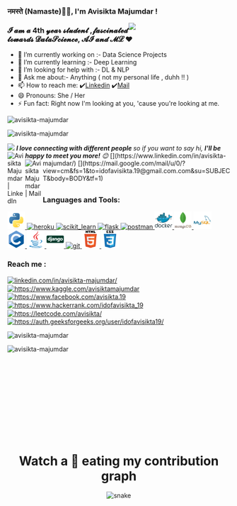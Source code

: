 ### नमस्ते (Namaste)🙏🏻, I'm Avisikta Majumdar [ ](https://i.pinimg.com/originals/bb/82/21/bb82217d6c6a89cad939f8c8567f6171.gif)!
<img align='right' src="https://media.giphy.com/media/M9gbBd9nbDrOTu1Mqx/giphy.gif" width="230">

### 𝓘 𝓪𝓶 𝓪 4th 𝔂𝓮𝓪𝓻 𝓼𝓽𝓾𝓭𝓮𝓷𝓽 ,𝓯𝓪𝓼𝓬𝓲𝓷𝓪𝓽𝓮𝓭 𝓽𝓸𝔀𝓪𝓻𝓭𝓼 𝓓𝓪𝓽𝓪𝓢𝓬𝓲𝓮𝓷𝓬𝓮, 𝓐𝓘 𝓪𝓷𝓭 𝓜𝓛 ❤️
<!--
**Avisikta-Majumdar/Avisikta-Majumdar** is a ✨ _special_ ✨ repository because its `README.md` (this file) appears on your GitHub profile.-->

- 🔭 I’m currently working on :- Data Science Projects
- 🌱 I’m currently learning :- Deep Learning
- 🤔 I’m looking for help with :- DL & NLP
- 💬 Ask me about:- Anything ( not my personal life , duhh !! )
- 📫 How to reach me:  ✔️[Linkedin](https://www.linkedin.com/in/avisikta-majumdar) ✔️[Mail](https://mail.google.com/mail/u/0/?view=cm&fs=1&to=idofavisikta.19@gmail.com.com&su=SUBJECT&body=BODY&tf=1)
- 😄 Pronouns: She / Her
- ⚡ Fun fact:  Right now I'm looking at you, 'cause you're looking at me.

<p align="left"> <img src="https://komarev.com/ghpvc/?username=avisikta-majumdar&label=Profile%20views&color=0e75b6&style=flat-square" alt="avisikta-majumdar" /> </p>
<p> <img src="https://img.shields.io/github/followers/Avisikta-Majumdar?style=social" alt="avisikta-majumdar" /> </p>
<img src="https://media.giphy.com/media/LnQjpWaON8nhr21vNW/giphy.gif" width="60"> <em><b>I love connecting with different people </b>so if you want to say hi, <b> I'll be happy to meet you more!</b> 😊</em>
[<img align="left" alt="Avisikta Majumdar | LinkedIn" width="40px" src="https://img.icons8.com/color/48/000000/linkedin.png" />](https://www.linkedin.com/in/avisikta-majumdar/)
[<img align="left" alt="Avisikta Majumdar | Mail" width="40px" src="https://img.icons8.com/fluent/48/000000/gmail.png" />](https://mail.google.com/mail/u/0/?view=cm&fs=1&to=idofavisikta.19@gmail.com.com&su=SUBJECT&body=BODY&tf=1)

<h2></h2>


<h2></h2>
<h3 align="left"><b>Languages and Tools:</b></h3>
<p align="left"> <a href="https://www.python.org" target="_blank"> <img src="https://raw.githubusercontent.com/devicons/devicon/master/icons/python/python-original.svg" alt="python" width="40" height="40"/> </a>
<a href="https://heroku.com" target="_blank"> <img src="https://www.vectorlogo.zone/logos/heroku/heroku-icon.svg" alt="heroku" width="40" height="40"/> </a>
<a href="https://scikit-learn.org/" target="_blank"> <img src="https://upload.wikimedia.org/wikipedia/commons/0/05/Scikit_learn_logo_small.svg" alt="scikit_learn" width="40" height="40"/> </a> 
 <a href="https://flask.palletsprojects.com/" target="_blank"> <img src="https://www.vectorlogo.zone/logos/pocoo_flask/pocoo_flask-icon.svg" alt="flask" width="40" height="40"/> </a>
<a href="https://postman.com" target="_blank"> <img src="https://www.vectorlogo.zone/logos/getpostman/getpostman-icon.svg" alt="postman" width="40" height="40"/> </a> 
<a href="https://www.docker.com/" target="_blank"> <img src="https://raw.githubusercontent.com/devicons/devicon/master/icons/docker/docker-original-wordmark.svg" alt="docker" width="40" height="40"/> </a>
  <a href="https://www.mongodb.com/" target="_blank"> <img src="https://raw.githubusercontent.com/devicons/devicon/master/icons/mongodb/mongodb-original-wordmark.svg" alt="mongodb" width="40" height="40"/> </a> <a href="https://www.mysql.com/" target="_blank"> <img src="https://raw.githubusercontent.com/devicons/devicon/master/icons/mysql/mysql-original-wordmark.svg" alt="mysql" width="40" height="40"/> </a> 
<a href="https://www.cprogramming.com/" target="_blank"> <img src="https://raw.githubusercontent.com/devicons/devicon/master/icons/c/c-original.svg" alt="c" width="40" height="40"/> </a>
 <a href="https://www.java.com" target="_blank"> <img src="https://raw.githubusercontent.com/devicons/devicon/master/icons/java/java-original.svg" alt="java" width="40" height="40"/> </a> 
 <a href="https://www.djangoproject.com/" target="_blank"> <img src="https://raw.githubusercontent.com/devicons/devicon/master/icons/django/django-original.svg" alt="django" width="40" height="40"/> </a>
 <a href="https://git-scm.com/" target="_blank"> <img src="https://www.vectorlogo.zone/logos/git-scm/git-scm-icon.svg" alt="git" width="40" height="40"/> </a>  
<a href="https://www.w3.org/html/" target="_blank"> <img src="https://raw.githubusercontent.com/devicons/devicon/master/icons/html5/html5-original-wordmark.svg" alt="html5" width="40" height="40"/> </a>
<a href="https://www.w3schools.com/css/" target="_blank"> <img src="https://raw.githubusercontent.com/devicons/devicon/master/icons/css3/css3-original-wordmark.svg" alt="css3" width="40" height="40"/> </a> </p>

<h3 align="left">Reach me :</h3>
<p align="left">
<a href="https://linkedin.com/in/avisikta-majumdar/" target="blank"><img align="center" src="https://cdn.jsdelivr.net/npm/simple-icons@3.0.1/icons/linkedin.svg" alt="linkedin.com/in/avisikta-majumdar/" height="30" width="40" /></a>
<a href="https://www.kaggle.com/avisiktamajumdar" target="blank"><img align="center" src="https://cdn.jsdelivr.net/npm/simple-icons@3.0.1/icons/kaggle.svg" alt="https://www.kaggle.com/avisiktamajumdar" height="30" width="40" /></a>
<a href="https://fb.com/avisikta.19" target="blank"><img align="center" src="https://cdn.jsdelivr.net/npm/simple-icons@3.0.1/icons/facebook.svg" alt="https://www.facebook.com/avisikta.19" height="30" width="40" /></a>
<a href="https://www.hackerrank.com/idofavisikta_19" target="blank"><img align="center" src="https://cdn.jsdelivr.net/npm/simple-icons@3.0.1/icons/hackerrank.svg" alt="https://www.hackerrank.com/idofavisikta_19" height="30" width="40" /></a>
<a href="https://leetcode.com/avisikta/" target="blank"><img align="center" src="https://cdn.jsdelivr.net/npm/simple-icons@3.0.1/icons/leetcode.svg" alt="https://leetcode.com/avisikta/" height="30" width="40" /></a>
<a href="https://auth.geeksforgeeks.org/user/idofavisikta19/" target="blank"><img align="center" src="https://cdn.jsdelivr.net/npm/simple-icons@3.0.1/icons/geeksforgeeks.svg" alt="https://auth.geeksforgeeks.org/user/idofavisikta19/" height="30" width="40" /></a>
</p>
<p>&nbsp;<img align="left" src="https://github-readme-stats.vercel.app/api?username=avisikta-majumdar&show_icons=true&locale=en" alt="avisikta-majumdar" />
 </p><p><img align="left" src="https://github-readme-stats.vercel.app/api/top-langs?username=avisikta-majumdar&show_icons=true&title_color=3a0e8b&locale=en&layout=compact" alt="avisikta-majumdar" /></p>
 
 <br>
 <br></br></br><br>
 <br></br></br><br>
 <br></br></br>
 <h1 align = 'Center'>Watch a 🐍 eating my contribution graph</h1>
<p align="center">
  <img src="https://github.com/sakshiisaxena/sakshiisaxena/blob/output/github-contribution-grid-snake.svg" alt="snake"></center>
</p>
 
